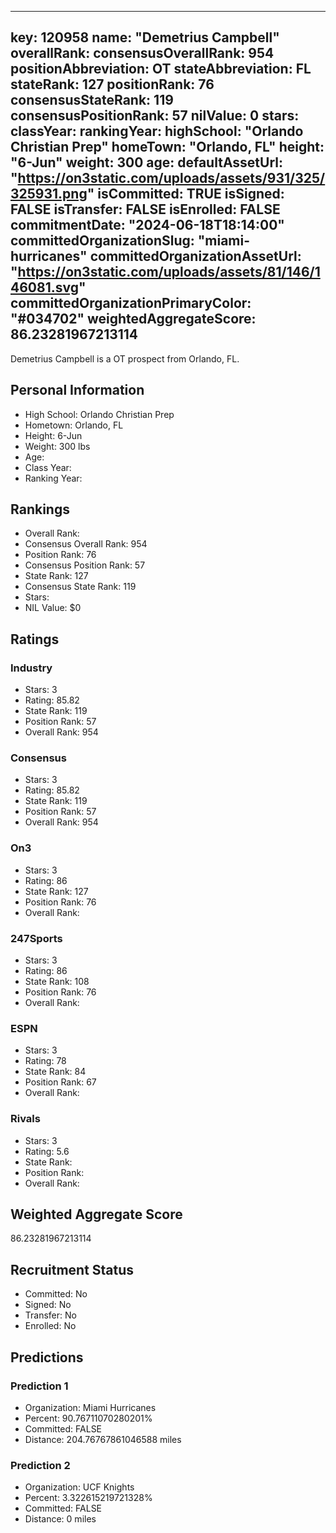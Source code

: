 ---
  key: 120958
  name: "Demetrius Campbell"
  overallRank: 
  consensusOverallRank: 954
  positionAbbreviation: OT
  stateAbbreviation: FL
  stateRank: 127
  positionRank: 76
  consensusStateRank: 119
  consensusPositionRank: 57
  nilValue: 0
  stars: 
  classYear: 
  rankingYear: 
  highSchool: "Orlando Christian Prep"
  homeTown: "Orlando, FL"
  height: "6-Jun"
  weight: 300
  age: 
  defaultAssetUrl: "https://on3static.com/uploads/assets/931/325/325931.png"
  isCommitted: TRUE
  isSigned: FALSE
  isTransfer: FALSE
  isEnrolled: FALSE
  commitmentDate: "2024-06-18T18:14:00"
  committedOrganizationSlug: "miami-hurricanes"
  committedOrganizationAssetUrl: "https://on3static.com/uploads/assets/81/146/146081.svg"
  committedOrganizationPrimaryColor: "#034702"
  weightedAggregateScore: 86.23281967213114
  ---
  
  Demetrius Campbell is a OT prospect from Orlando, FL.
  
  ## Personal Information
  - High School: Orlando Christian Prep
  - Hometown: Orlando, FL
  - Height: 6-Jun
  - Weight: 300 lbs
  - Age: 
  - Class Year: 
  - Ranking Year: 
  
  ## Rankings
  - Overall Rank: 
  - Consensus Overall Rank: 954
  - Position Rank: 76
  - Consensus Position Rank: 57
  - State Rank: 127
  - Consensus State Rank: 119
  - Stars: 
  - NIL Value: $0
  
  ## Ratings
  
  ### Industry
  - Stars: 3
  - Rating: 85.82
  - State Rank: 119
  - Position Rank: 57
  - Overall Rank: 954
  
  ### Consensus
  - Stars: 3
  - Rating: 85.82
  - State Rank: 119
  - Position Rank: 57
  - Overall Rank: 954
  
  ### On3
  - Stars: 3
  - Rating: 86
  - State Rank: 127
  - Position Rank: 76
  - Overall Rank: 
  
  ### 247Sports
  - Stars: 3
  - Rating: 86
  - State Rank: 108
  - Position Rank: 76
  - Overall Rank: 
  
  ### ESPN
  - Stars: 3
  - Rating: 78
  - State Rank: 84
  - Position Rank: 67
  - Overall Rank: 
  
  ### Rivals
  - Stars: 3
  - Rating: 5.6
  - State Rank: 
  - Position Rank: 
  - Overall Rank: 
  
  ## Weighted Aggregate Score
  86.23281967213114
  
  ## Recruitment Status
  - Committed: No
  - Signed: No
  - Transfer: No
  - Enrolled: No
  
  
  
  ## Predictions
  
  ### Prediction 1
  - Organization: Miami Hurricanes
  - Percent: 90.76711070280201%
  - Committed: FALSE
  - Distance: 204.76767861046588 miles
  
  ### Prediction 2
  - Organization: UCF Knights
  - Percent: 3.322615219721328%
  - Committed: FALSE
  - Distance: 0 miles
  